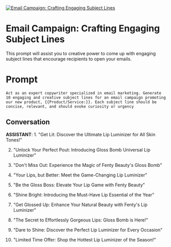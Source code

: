 
[![Email Campaign: Crafting Engaging Subject Lines](https://flow-prompt-covers.s3.us-west-1.amazonaws.com/icon/futuristic/futu_8.png)]()
# Email Campaign: Crafting Engaging Subject Lines 
This prompt will assist you to creative power to come up with engaging subject lines that encourage recipients to open your emails.

# Prompt

```
Act as an expert copywriter specialized in email marketing. Generate 10 engaging and creative subject lines for an email campaign promoting our new product, {{Product/Service:}}. Each subject line should be concise, relevant, and should evoke curiosity or urgency
```

## Conversation

**ASSISTANT**: 1. "Get Lit: Discover the Ultimate Lip Luminizer for All Skin Tones!"

2. "Unlock Your Perfect Pout: Introducing Gloss Bomb Universal Lip Luminizer"

3. "Don't Miss Out: Experience the Magic of Fenty Beauty's Gloss Bomb"

4. "Your Lips, but Better: Meet the Game-Changing Lip Luminizer"

5. "Be the Gloss Boss: Elevate Your Lip Game with Fenty Beauty"

6. "Shine Bright: Introducing the Must-Have Lip Essential of the Year"

7. "Get Glossed Up: Enhance Your Natural Beauty with Fenty's Lip Luminizer"

8. "The Secret to Effortlessly Gorgeous Lips: Gloss Bomb is Here!"

9. "Dare to Shine: Discover the Perfect Lip Luminizer for Every Occasion"

10. "Limited Time Offer: Shop the Hottest Lip Luminizer of the Season!"


